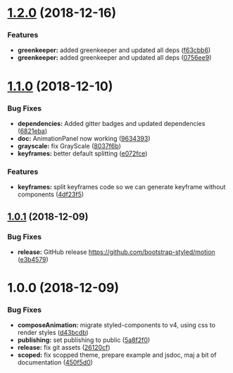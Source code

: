 # [1.2.0](https://github.com/bootstrap-styled/motion/compare/v1.1.0...v1.2.0) (2018-12-16)


### Features

* **greenkeeper:** added greenkeeper and updated all deps ([f63cbb6](https://github.com/bootstrap-styled/motion/commit/f63cbb6))
* **greenkeeper:** added greenkeeper and updated all deps ([0756ee9](https://github.com/bootstrap-styled/motion/commit/0756ee9))

# [1.1.0](https://github.com/bootstrap-styled/motion/compare/v1.0.1...v1.1.0) (2018-12-10)


### Bug Fixes

* **dependencies:** Added gitter badges and updated dependencies ([6821eba](https://github.com/bootstrap-styled/motion/commit/6821eba))
* **doc:** AnimationPanel now working ([9634393](https://github.com/bootstrap-styled/motion/commit/9634393))
* **grayscale:** fix GrayScale ([8037f6b](https://github.com/bootstrap-styled/motion/commit/8037f6b))
* **keyframes:** better default splitting ([e072fce](https://github.com/bootstrap-styled/motion/commit/e072fce))


### Features

* **keyframes:** split keyframes code so we can generate keyframe without components ([4df23f5](https://github.com/bootstrap-styled/motion/commit/4df23f5))

## [1.0.1](https://github.com/bootstrap-styled/motion/compare/v1.0.0...v1.0.1) (2018-12-09)


### Bug Fixes

* **release:** GitHub release https://github.com/bootstrap-styled/motion ([e3b4579](https://github.com/bootstrap-styled/motion/commit/e3b4579))

# 1.0.0 (2018-12-09)


### Bug Fixes

* **composeAnimation:** migrate styled-components to v4, using css to render styles ([d43bcdb](https://module.kopaxgroup.com/bootstrap-styled/bootstrap-styled-motion/commit/d43bcdb))
* **publishing:** set publishing to public ([5a8f2f0](https://module.kopaxgroup.com/bootstrap-styled/bootstrap-styled-motion/commit/5a8f2f0))
* **release:** fix git assets ([26120cf](https://module.kopaxgroup.com/bootstrap-styled/bootstrap-styled-motion/commit/26120cf))
* **scoped:** fix scopped theme, prepare example and jsdoc, maj a bit of documentation ([450f5d0](https://module.kopaxgroup.com/bootstrap-styled/bootstrap-styled-motion/commit/450f5d0))
